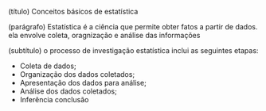 (título) Conceitos básicos de estatística

(parágrafo) Estatística é a ciência que permite obter fatos a partir de dados. 
 ela envolve coleta, oragnização e análise das informações

(subtítulo) o processo de investigação estatística inclui as seguintes etapas:
* Coleta de dados;
* Organização dos dados coletados;
* Apresentação dos dados para análise;
* Análise dos dados coletados;
* Inferência conclusão
